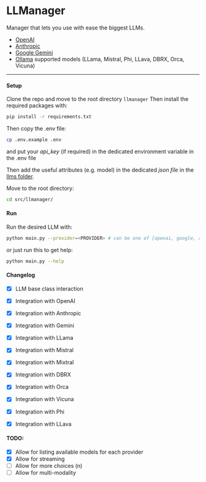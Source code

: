# LLManager

Manager that lets you use with ease the biggest LLMs.
- [OpenAI](https://platform.openai.com/docs/api-reference)
- [Anthropic](https://docs.anthropic.com/claude/reference/getting-started-with-the-api)
- [Google Gemini](https://ai.google.dev/gemini-api/docs/get-started/python?hl=en)
- [Ollama](https://ollama.com/library) supported models (LLama, Mistral, Phi, LLava, DBRX, Orca, Vicuna)

---------------------------------------------------------------

#### Setup

Clone the repo and move to the root directory `llmanager`
Then install the required packages with:
```bash
pip install -r requirements.txt
```

Then copy the .env file:
```bash
cp .env.example .env
```
and put your *api_key* (if required) in the dedicated environment variable in the .env file

Then add the useful attributes (e.g. model) in the dedicated *json file* in the [llms folder](src/llmanager/llms/).

Move to the root directory:
```bash
cd src/llmanager/
```

#### Run

Run the desired LLM with:
```bash
python main.py --provider=<PROVIDER> # can be one of [openai, google, anthropic, ollama]
```


or just run this to get help:
```bash
python main.py --help
```


#### Changelog

- [x] LLM base class interaction
- [X] Integration with OpenAI
- [X] Integration with Anthropic
- [X] Integration with Gemini
- [x] Integration with LLama
- [X] Integration with Mistral
- [X] Integration with Mixtral
- [X] Integration with DBRX
- [X] Integration with Orca
- [X] Integration with Vicuna
- [X] Integration with Phi
- [X] Integration with LLava


#### TODO:

- [X] Allow for listing available models for each provider
- [X] Allow for streaming
- [ ] Allow for more choices (n)
- [ ] Allow for multi-modality
